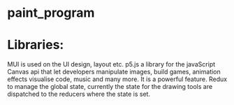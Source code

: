 # paint_program
# Libraries:
MUI is used on the UI design, layout etc.
p5.js a library for the javaScript Canvas api that let developers manipulate images, build games, animation effects visualise code, music and many more. It is
a powerful feature.
Redux to manage the global state, currently the state for the drawing tools are dispatched to the reducers where the state is set.
